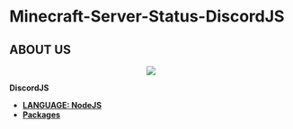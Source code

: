 # Minecraft-Server-Status-DiscordJS

## ABOUT US
<p align="center">
   <img src="https://github.com/Roomysteve12/Minecraft-Server-Status-Discord-Bot/blob/main/center.png"/>
</p>

**DiscordJS**

- **[LANGUAGE: NodeJS](https://en.wikipedia.org/wiki/Node.js)** 
- **[Packages](https://github.com/Roomysteve12/Minecraft-Server-Status-DiscordJS/blob/main/package.json)**
